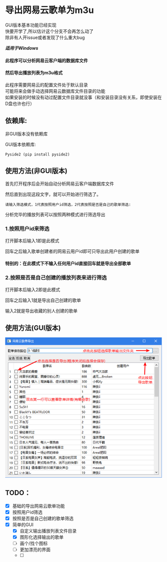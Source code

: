 # 导出网易云歌单为m3u

GUI版本基本功能已经实现\
快要开学了,所以估计这个分支不会再怎么动了\
除非有人开issue或者发现了什么重大bug

**_适用于Windows_**

#### 此程序可以分析网易云客户端的数据库文件
#### 然后导出播放列表为m3u格式

此程序需要网易云的配置文件处于默认目录\
可能将来会做手动选择网易云数据库文件目录的功能\
如果安装的时候没有动过配置文件目录就没事（和安装目录没有关系，即使安装在D盘也许也行）


## 依赖库:
非GUI版本没有依赖库

GUI版本依赖库:
    
    Pyside2 (pip install pyside2)

## 使用方法(非GUI版本)

首先打开程序后会开始自动分析网易云客户端数据库文件

然后直到出现这段文字，就可以开始进行筛选了。

    请输入筛选模式，1代表按照用户id筛选，2代表按照是否是自己的歌单筛选:

分析完毕的播放列表可以按照两种模式进行筛选导出

### 1.按照用户id来筛选

打开脚本后输入1即是此模式

回车之后输入歌单创建者的网易云用户id即可只导出此用户创建的歌单

#### 特别的：在此模式下不输入任何用户id直接回车就是导出全部歌单

### 2.按照是否是自己创建的播放列表来进行筛选

打开脚本后输入2即是此模式

回车之后输入1就是导出自己创建的歌单

输入2就是导出收藏的别人创建的歌单

## 使用方法(GUI版本)

![GUI使用方法](./readme_images/gui_guide.png)

## TODO：

- [x] 基础的导出网易云歌单功能
- [x] 按照用户id筛选
- [x] 按照是否是自己创建的歌单筛选
- [x] 简单的GUI
    - [x] 自定义输出播放列表文件目录
    - [x] 图形化选择输出的歌单
    - [ ] 画个/找个图标
    - [ ] 更加漂亮的界面
    - [ ] 